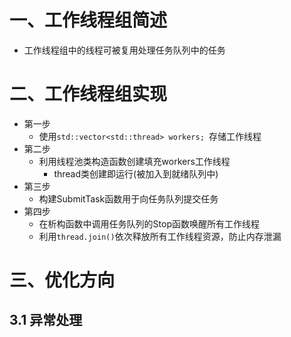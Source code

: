 # 一、工作线程组简述
- 工作线程组中的线程可被复用处理任务队列中的任务
# 二、工作线程组实现
- 第一步
  - 使用`std::vector<std::thread> workers; `存储工作线程
- 第二步
  - 利用线程池类构造函数创建填充workers工作线程
    - thread类创建即运行(被加入到就绪队列中)
- 第三步
  - 构建SubmitTask函数用于向任务队列提交任务
- 第四步
  - 在析构函数中调用任务队列的Stop函数唤醒所有工作线程
  - 利用`thread.join()`依次释放所有工作线程资源，防止内存泄漏
# 三、优化方向
## 3.1  异常处理